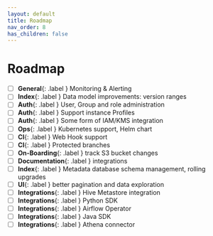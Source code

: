 ```yaml
---
layout: default
title: Roadmap
nav_order: 8
has_children: false
---
```


# Roadmap

- [ ] **General**{: .label } Monitoring & Alerting
- [ ] **Index**{: .label } Data model improvements: version ranges
- [ ] **Auth**{: .label } User, Group and role administration
- [ ] **Auth**{: .label } Support instance Profiles
- [ ] **Auth**{: .label } Some form of IAM/KMS integration
- [ ] **Ops**{: .label } Kubernetes support, Helm chart
- [ ] **CI**{: .label } Web Hook support
- [ ] **CI**{: .label } Protected branches
- [ ] **On-Boarding**{: .label } track S3 bucket changes
- [ ] **Documentation**{: .label } integrations
- [ ] **Index**{: .label } Metadata database schema management, rolling upgrades
- [ ] **UI**{: .label } better pagination and data exploration
- [ ] **Integrations**{: .label } Hive Metastore integration
- [ ] **Integrations**{: .label } Python SDK
- [ ] **Integrations**{: .label } Airflow Operator
- [ ] **Integrations**{: .label } Java SDK
- [ ] **Integrations**{: .label } Athena connector

